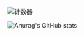 ![计数器](https://count.getloli.com/get/@zzszszszz?theme=rule34)

![Anurag's GitHub stats](https://github-readme-stats.vercel.app/api?zzszszszz=anuraghazra)
